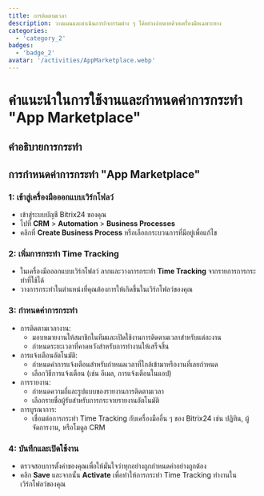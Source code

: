 ```yaml
---
title: การติดตามเวลา
description: วางแผนและดำเนินการกิจกรรมต่าง ๆ ได้อย่างง่ายดายด้วยเครื่องมือเฉพาะทาง
categories: 
  - 'category_2'
badges: 
  - 'badge_2'
avatar: '/activities/AppMarketplace.webp'
---
```

# คำแนะนำในการใช้งานและกำหนดค่าการกระทำ "App Marketplace"

## คำอธิบายการกระทำ

## **การกำหนดค่าการกระทำ "App Marketplace"**

### 1: เข้าสู่เครื่องมือออกแบบเวิร์กโฟลว์
- เข้าสู่ระบบบัญชี Bitrix24 ของคุณ
- ไปที่ **CRM** > **Automation** > **Business Processes**
- คลิกที่ **Create Business Process** หรือเลือกกระบวนการที่มีอยู่เพื่อแก้ไข

### 2: เพิ่มการกระทำ Time Tracking
- ในเครื่องมือออกแบบเวิร์กโฟลว์ ลากและวางการกระทำ **Time Tracking** จากรายการการกระทำที่ใช้ได้
- วางการกระทำในตำแหน่งที่คุณต้องการให้เกิดขึ้นในเวิร์กโฟลว์ของคุณ

### 3: กำหนดค่าการกระทำ
- การติดตามเวลางาน:
  - มอบหมายงานให้สมาชิกในทีมและเปิดใช้งานการติดตามเวลาสำหรับแต่ละงาน
  - กำหนดระยะเวลาที่คาดหวังสำหรับการทำงานให้เสร็จสิ้น
- การแจ้งเตือนอัตโนมัติ:
  - กำหนดค่าการแจ้งเตือนสำหรับกำหนดเวลาที่ใกล้เข้ามาหรืองานที่เลยกำหนด
  - เลือกวิธีการแจ้งเตือน (เช่น อีเมล, การแจ้งเตือนในแอป)
- การรายงาน:
  - กำหนดความถี่และรูปแบบของรายงานการติดตามเวลา
  - เลือกรายชื่อผู้รับสำหรับการกระจายรายงานอัตโนมัติ
- การบูรณาการ:
  - เชื่อมต่อการกระทำ Time Tracking กับเครื่องมืออื่น ๆ ของ Bitrix24 เช่น ปฏิทิน, ผู้จัดการงาน, หรือโมดูล CRM

### 4: บันทึกและเปิดใช้งาน
- ตรวจสอบการตั้งค่าของคุณเพื่อให้มั่นใจว่าทุกอย่างถูกกำหนดค่าอย่างถูกต้อง
- คลิก **Save** และจากนั้น **Activate** เพื่อทำให้การกระทำ Time Tracking ทำงานในเวิร์กโฟลว์ของคุณ